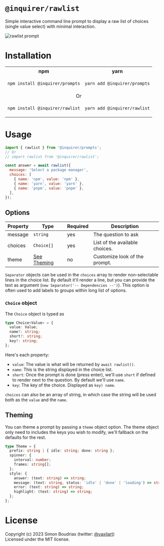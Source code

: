 # `@inquirer/rawlist`

Simple interactive command line prompt to display a raw list of choices (single value select) with minimal interaction.

![rawlist prompt](https://cdn.rawgit.com/SBoudrias/Inquirer.js/28ae8337ba51d93e359ef4f7ee24e79b69898962/assets/screenshots/rawlist.svg)

# Installation

<table>
<tr>
  <th>npm</th>
  <th>yarn</th>
</tr>
<tr>
<td>

```sh
npm install @inquirer/prompts
```

</td>
<td>

```sh
yarn add @inquirer/prompts
```

</td>
</tr>
<tr>
<td colSpan="2" align="center">Or</td>
</tr>
<tr>
<td>

```sh
npm install @inquirer/rawlist
```

</td>
<td>

```sh
yarn add @inquirer/rawlist
```

</td>
</tr>
</table>

# Usage

```js
import { rawlist } from '@inquirer/prompts';
// Or
// import rawlist from '@inquirer/rawlist';

const answer = await rawlist({
  message: 'Select a package manager',
  choices: [
    { name: 'npm', value: 'npm' },
    { name: 'yarn', value: 'yarn' },
    { name: 'pnpm', value: 'pnpm' },
  ],
});
```

## Options

| Property | Type                    | Required | Description                    |
| -------- | ----------------------- | -------- | ------------------------------ |
| message  | `string`                | yes      | The question to ask            |
| choices  | `Choice[]`              | yes      | List of the available choices. |
| theme    | [See Theming](#Theming) | no       | Customize look of the prompt.  |

`Separator` objects can be used in the `choices` array to render non-selectable lines in the choice list. By default it'll render a line, but you can provide the text as argument (`new Separator('-- Dependencies --')`). This option is often used to add labels to groups within long list of options.

### `Choice` object

The `Choice` object is typed as

```ts
type Choice<Value> = {
  value: Value;
  name?: string;
  short?: string;
  key?: string;
};
```

Here's each property:

- `value`: The value is what will be returned by `await rawlist()`.
- `name`: This is the string displayed in the choice list.
- `short`: Once the prompt is done (press enter), we'll use `short` if defined to render next to the question. By default we'll use `name`.
- `key`: The key of the choice. Displayed as `key) name`.

`choices` can also be an array of string, in which case the string will be used both as the `value` and the `name`.

## Theming

You can theme a prompt by passing a `theme` object option. The theme object only need to includes the keys you wish to modify, we'll fallback on the defaults for the rest.

```ts
type Theme = {
  prefix: string | { idle: string; done: string };
  spinner: {
    interval: number;
    frames: string[];
  };
  style: {
    answer: (text: string) => string;
    message: (text: string, status: 'idle' | 'done' | 'loading') => string;
    error: (text: string) => string;
    highlight: (text: string) => string;
  };
};
```

# License

Copyright (c) 2023 Simon Boudrias (twitter: [@vaxilart](https://twitter.com/Vaxilart))<br/>
Licensed under the MIT license.
